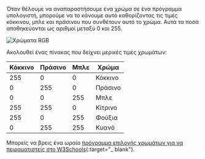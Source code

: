 Όταν θέλουμε να αναπαραστήσουμε ένα χρώμα σε ένα πρόγραμμα υπολογιστή, μπορούμε να το κάνουμε αυτό καθορίζοντας τις τιμές κόκκινου, μπλε και πράσινου που συνθέτουν αυτό το χρώμα. Αυτά τα ποσά αποθηκεύονται ως αριθμοί μεταξύ 0 και 255.

![Χρώματα RGB](images/RGB.gif)

Ακολουθεί ένας πίνακας που δείχνει μερικές τιμές χρωμάτων:

| Κόκκινο | Πράσινο | Μπλε | Χρώμα   |
| ------- | ------- | ---- | ------- |
| 255     | 0       | 0    | Κόκκινο |
| 0       | 255     | 0    | Πράσινο |
| 0       | 0       | 255  | Μπλε    |
| 255     | 255     | 0    | Κίτρινο |
| 255     | 0       | 255  | Φούξια  |
| 0       | 255     | 255  | Κυανό   |

Μπορείς να βρεις ένα ωραίο [πρόγραμμα επιλογής χρωμάτων για να πειραματιστείς στο W3Schools](https://www.w3schools.com/colors/colors_rgb.asp){:target="_ blank"}.